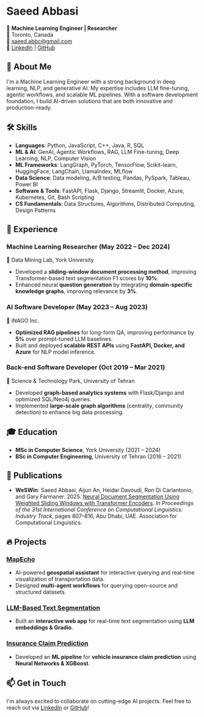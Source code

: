 # Saeed Abbasi

🚀 **Machine Learning Engineer | Researcher**  
📍 Toronto, Canada  
📧 [saeed.abbc@gmail.com](mailto:saeed.abbc@gmail.com)  
🔗 [LinkedIn](https://www.linkedin.com/in/saeedabc) | [GitHub](https://github.com/saeedabc)  

## 👋 About Me
I'm a Machine Learning Engineer with a strong background in deep learning, NLP, and generative AI. My expertise includes LLM fine-tuning, agentic workflows, and scalable ML pipelines. With a software development foundation, I build AI-driven solutions that are both innovative and production-ready.

## 🛠️ Skills
- **Languages**: Python, JavaScript, C++, Java, R, SQL  
- **ML & AI**: GenAI, Agentic Workflows, RAG, LLM Fine-tuning, Deep Learning, NLP, Computer Vision  
- **ML Frameworks**: LangGraph, PyTorch, TensorFlow, Scikit-learn, HuggingFace, LangChain, LlamaIndex, MLflow  
- **Data Science**: Data modeling, A/B testing, Pandas, PySpark, Tableau, Power BI  
- **Software & Tools**: FastAPI, Flask, Django, Streamlit, Docker, Azure, Kubernetes, Git, Bash Scripting  
- **CS Fundamentals**: Data Structures, Algorithms, Distributed Computing, Design Patterns  

## 💼 Experience
### **Machine Learning Researcher** (May 2022 – Dec 2024)  
📍 Data Mining Lab, York University  
- Developed a **sliding-window document processing method**, improving Transformer-based text segmentation F1 scores by **10%**.
- Enhanced neural **question generation** by integrating **domain-specific knowledge graphs**, improving relevance by **3%**.

### **AI Software Developer** (May 2023 – Aug 2023)  
📍 iNAGO Inc.  
- **Optimized RAG pipelines** for long-form QA, improving performance by **5%** over prompt-tuned LLM baselines.
- Built and deployed **scalable REST APIs** using **FastAPI, Docker, and Azure** for NLP model inference.

### **Back-end Software Developer** (Oct 2019 – Mar 2021)  
📍 Science & Technology Park, University of Tehran  
- Developed **graph-based analytics systems** with Flask/Django and optimized SQL/Neo4j queries.
- Implemented **large-scale graph algorithms** (centrality, community detection) to enhance big data processing.

## 🎓 Education
- **MSc in Computer Science**, York University (2021 – 2024)
- **BSc in Computer Engineering**, University of Tehran (2016 – 2021)

## 📜 Publications
<!-- - **WeSWin**: Abbasi et al. (2025). *Neural Document Segmentation Using Weighted Sliding Windows with Transformer Encoders*. **COLING 2025**. [[Paper](https://aclanthology.org/2025.coling-industry.67/)] -->
- **WeSWin**: Saeed Abbasi, Aijun An, Heidar Davoudi, Ron Di Carlantonio, and Gary Farmaner. 2025. [Neural Document Segmentation Using Weighted Sliding Windows with Transformer Encoders](https://aclanthology.org/2025.coling-industry.67/). *In Proceedings of the 31st International Conference on Computational Linguistics: Industry Track*, pages 807–816, Abu Dhabi, UAE. Association for Computational Linguistics.

## 🔥 Projects
### [MapEcho](https://mapecho.com)
- AI-powered **geospatial assistant** for interactive querying and real-time visualization of transportation data.
- Designed **multi-agent workflows** for querying open-source and structured datasets.

### [LLM-Based Text Segmentation](https://huggingface.co/spaces/saeedabc/llm-text-tiling-demo)
- Built an **interactive web app** for real-time text segmentation using **LLM embeddings & Gradio**.

### [Insurance Claim Prediction](https://github.com/saeedabc/insurance-claim-prediction)
- Developed an **ML pipeline** for **vehicle insurance claim prediction** using **Neural Networks & XGBoost**.

## 📫 Get in Touch
I'm always excited to collaborate on cutting-edge AI projects. Feel free to reach out via [LinkedIn](https://www.linkedin.com/in/saeedabc) or [GitHub](https://github.com/saeedabc)!
